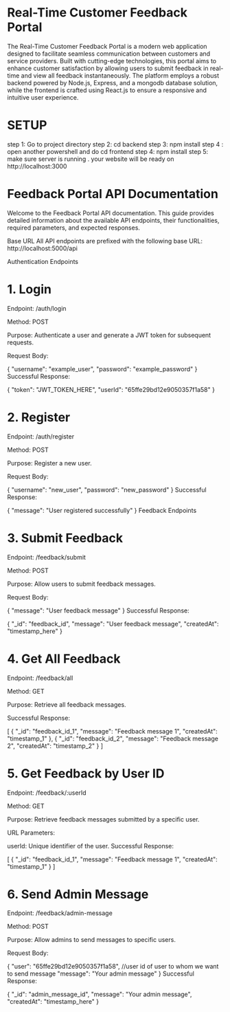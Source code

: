 # Real-Time Customer Feedback Portal

The Real-Time Customer Feedback Portal is a modern web application designed to facilitate seamless communication between customers and service providers. Built with cutting-edge technologies, this portal aims to enhance customer satisfaction by allowing users to submit feedback in real-time and view all feedback instantaneously. The platform employs a robust backend powered by Node.js, Express, and a mongodb database solution, while the frontend is crafted using React.js to ensure a responsive and intuitive user experience.

# SETUP
step 1: Go to project directory
step 2: cd backend
step 3: npm install
step 4 : open another powershell and do cd frontend
step 4: npm install
step 5: make sure server is running . your website will be ready on  http://localhost:3000   

# Feedback Portal API Documentation
Welcome to the Feedback Portal API documentation. This guide provides detailed information about the available API endpoints, their functionalities, required parameters, and expected responses.

Base URL
All API endpoints are prefixed with the following base URL: http://localhost:5000/api

Authentication Endpoints
# 1. Login
Endpoint: /auth/login

Method: POST

Purpose: Authenticate a user and generate a JWT token for subsequent requests.

Request Body:

{
  "username": "example_user",
  "password": "example_password"
}
Successful Response:

{
  "token": "JWT_TOKEN_HERE",
  "userId": "65ffe29bd12e9050357f1a58"
}
# 2. Register
Endpoint: /auth/register

Method: POST

Purpose: Register a new user.

Request Body:

{
  "username": "new_user",
  "password": "new_password"
}
Successful Response:

{
  "message": "User registered successfully"
}
Feedback Endpoints
# 3. Submit Feedback
Endpoint: /feedback/submit

Method: POST

Purpose: Allow users to submit feedback messages.

Request Body:

{
  "message": "User feedback message"
}
Successful Response:

{
  "_id": "feedback_id",
  "message": "User feedback message",
  "createdAt": "timestamp_here"
}
# 4. Get All Feedback
Endpoint: /feedback/all

Method: GET

Purpose: Retrieve all feedback messages.

Successful Response:


[
  {
    "_id": "feedback_id_1",
    "message": "Feedback message 1",
    "createdAt": "timestamp_1"
  },
  {
    "_id": "feedback_id_2",
    "message": "Feedback message 2",
    "createdAt": "timestamp_2"
  }
]
# 5. Get Feedback by User ID
Endpoint: /feedback/:userId

Method: GET

Purpose: Retrieve feedback messages submitted by a specific user.

URL Parameters:

userId: Unique identifier of the user.
Successful Response:

[
  {
    "_id": "feedback_id_1",
    "message": "Feedback message 1",
    "createdAt": "timestamp_1"
  }
]
# 6. Send Admin Message
Endpoint: /feedback/admin-message

Method: POST

Purpose: Allow admins to send messages to specific users.

Request Body:

{
  "user": "65ffe29bd12e9050357f1a58",     //user id of user to whom we want to send message
  "message": "Your admin message"
}
Successful Response:

{
  "_id": "admin_message_id",
  "message": "Your admin message",
  "createdAt": "timestamp_here"
}




